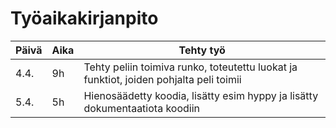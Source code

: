 # Työaikakirjanpito


|Päivä|Aika|Tehty työ|
|-----|-----|------------------------|
|4.4.|9h|Tehty peliin toimiva runko, toteutettu luokat ja funktiot, joiden pohjalta peli toimii|
|5.4.|5h|Hienosäädetty koodia, lisätty esim hyppy ja lisätty dokumentaatiota koodiin|

